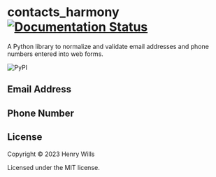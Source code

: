 # contacts_harmony [![Documentation Status](https://readthedocs.org/projects/contacts-harmony/badge/?version=latest)](https://contacts-harmony.readthedocs.io/en/latest/?badge=latest)
A Python library to normalize and validate email addresses and phone numbers entered into web forms.


![PyPI](https://img.shields.io/pypi/v/hy)


## Email Address 
## Phone Number 
## License
Copyright © 2023 Henry Wills

Licensed under the MIT license.

